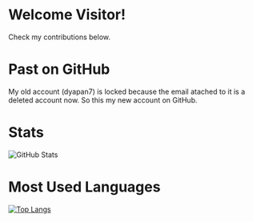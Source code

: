 <h1>Welcome Visitor!</h1>
<p>Check my contributions below.</p>

#
# Past on GitHub
<p>My old account (dyapan7) is locked because the email atached to it is a deleted account now. So this my new account on GitHub.</p>


#
# Stats

![GitHub Stats](https://github-readme-stats.vercel.app/api?username=dyapan33&show_icons=true&theme=radical)


# Most Used Languages

[![Top Langs](https://github-readme-stats.vercel.app/api/top-langs/?username=dyapan33&layout=compact&theme=synthwave)](https://github.com/anuraghazra/github-readme-stats)
